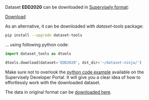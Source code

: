 Dataset **EDD2020** can be downloaded in [Supervisely format](https://developer.supervisely.com/api-references/supervisely-annotation-json-format):

 [Download](https://www.dropbox.com/scl/fi/g9ybf5mwp83nk6x72s2lf/edd2020-DatasetNinja.tar?rlkey=5ik1817x0ixfhbfiuzusc8ks9&dl=1)

As an alternative, it can be downloaded with *dataset-tools* package:
``` bash
pip install --upgrade dataset-tools
```

... using following python code:
``` python
import dataset_tools as dtools

dtools.download(dataset='EDD2020', dst_dir='~/dataset-ninja/')
```
Make sure not to overlook the [python code example](https://developer.supervisely.com/getting-started/python-sdk-tutorials/iterate-over-a-local-project) available on the Supervisely Developer Portal. It will give you a clear idea of how to effortlessly work with the downloaded dataset.

The data in original format can be [downloaded here](https://ieee-dataport.s3.amazonaws.com/competition/6486/EndoCV2020-Endoscopy-Disease-Detection-Segmentation-subChallenge_data.zip?response-content-disposition=attachment%3B%20filename%3D%22EndoCV2020-Endoscopy-Disease-Detection-Segmentation-subChallenge_data.zip%22&X-Amz-Algorithm=AWS4-HMAC-SHA256&X-Amz-Credential=AKIAJOHYI4KJCE6Q7MIQ%2F20230911%2Fus-east-1%2Fs3%2Faws4_request&X-Amz-Date=20230911T193359Z&X-Amz-SignedHeaders=Host&X-Amz-Expires=86400&X-Amz-Signature=584a80f54dd7c2aebb2f8a6fa989c9fb1ce3f810e303b60878d306695275de40).
